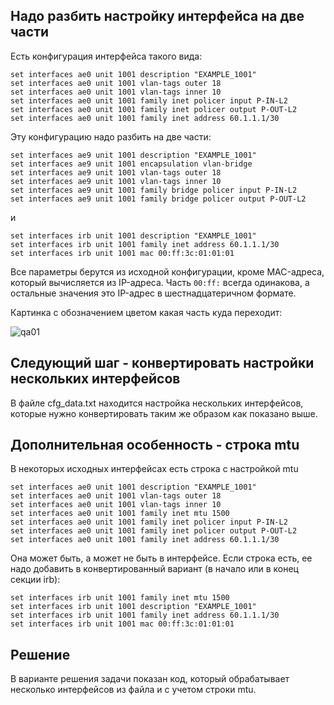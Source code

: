 ## Надо разбить настройку интерфейса на две части

Есть конфигурация интерфейса такого вида:

```
set interfaces ae0 unit 1001 description "EXAMPLE_1001"
set interfaces ae0 unit 1001 vlan-tags outer 18
set interfaces ae0 unit 1001 vlan-tags inner 10
set interfaces ae0 unit 1001 family inet policer input P-IN-L2
set interfaces ae0 unit 1001 family inet policer output P-OUT-L2
set interfaces ae0 unit 1001 family inet address 60.1.1.1/30
```

Эту конфигурацию надо разбить на две части:

```
set interfaces ae9 unit 1001 description "EXAMPLE_1001"
set interfaces ae9 unit 1001 encapsulation vlan-bridge
set interfaces ae9 unit 1001 vlan-tags outer 18
set interfaces ae9 unit 1001 vlan-tags inner 10
set interfaces ae9 unit 1001 family bridge policer input P-IN-L2
set interfaces ae9 unit 1001 family bridge policer output P-OUT-L2
```

и
```
set interfaces irb unit 1001 description "EXAMPLE_1001"
set interfaces irb unit 1001 family inet address 60.1.1.1/30
set interfaces irb unit 1001 mac 00:ff:3c:01:01:01
```

Все параметры берутся из исходной конфигурации, кроме MAC-адреса, который
вычисляется из IP-адреса. Часть `00:ff:` всегда одинакова, а остальные значения
это IP-адрес в шестнадцатеричном формате.

Картинка с обозначением цветом какая часть куда переходит:

![qa01](https://github.com/natenka/q_and_a/blob/main/code/01_convert_interface_cfg/qa_01.png?raw=true)

## Следующий шаг - конвертировать настройки нескольких интерфейсов

В файле cfg_data.txt находится настройка нескольких интерфейсов, которые нужно конвертировать
таким же образом как показано выше.


## Дополнительная особенность - строка mtu

В некоторых исходных интерфейсах есть строка с настройкой mtu

```
set interfaces ae0 unit 1001 description "EXAMPLE_1001"
set interfaces ae0 unit 1001 vlan-tags outer 18
set interfaces ae0 unit 1001 vlan-tags inner 10
set interfaces ae0 unit 1001 family inet mtu 1500
set interfaces ae0 unit 1001 family inet policer input P-IN-L2
set interfaces ae0 unit 1001 family inet policer output P-OUT-L2
set interfaces ae0 unit 1001 family inet address 60.1.1.1/30
```

Она может быть, а может не быть в интерфейсе.
Если строка есть, ее надо добавить в конвертированный вариант (в начало или в конец секции irb):

```
set interfaces irb unit 1001 family inet mtu 1500
set interfaces irb unit 1001 description "EXAMPLE_1001"
set interfaces irb unit 1001 family inet address 60.1.1.1/30
set interfaces irb unit 1001 mac 00:ff:3c:01:01:01
```

## Решение

В варианте решения задачи показан код, который обрабатывает несколько интерфейсов из файла и с учетом строки mtu.
